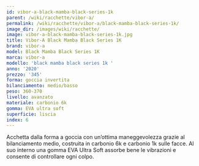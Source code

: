 ```yaml
---
id: vibor-a-black-mamba-black-series-1k
parent: /wiki/racchette/vibor-a/
permalink: /wiki/racchette/vibor-a/black-mamba-black-series-1k/
image_dir: /images/wiki/racchette/
image: vibor-a-black-mamba-black-series-1k.jpg
title: Vibor-A Black Mamba Black Series 1K
brand: vibor-a
model: Black Mamba Black Series 1K
marca: vibor-a
modello: 'black mamba black series 1k '
anno: '2020'
prezzo: '345'
forma: goccia invertita
bilanciamento: medio/basso
peso: 360-370
livello: avanzato
materiale: carbonio 6k
gomma: EVA ultra soft
superficie: liscia
index: 6
---
```

Acchetta dalla forma a goccia con un’ottima maneggevolezza grazie al bilanciamento medio, costruita in carbonio 6k e carbonio 1k sulle facce. Al suo interno una gomma EVA Ultra Soft assorbe bene le vibrazioni e consente di controllare ogni colpo.